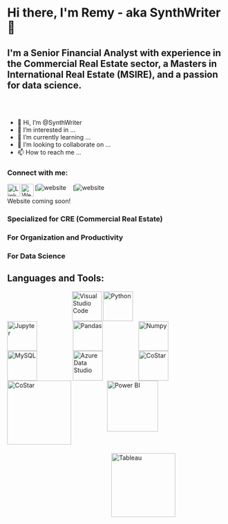 # Hi there, I'm Remy - aka SynthWriter 👋

## I'm a Senior Financial Analyst with experience in the Commercial Real Estate sector, a Masters in International Real Estate (MSIRE), and a passion for data science.

<br />
<br />


- 👋 Hi, I’m @SynthWriter
- 👀 I’m interested in ...
- 🌱 I’m currently learning ...
- 💞️ I’m looking to collaborate on ...
- 📫 How to reach me ...

### Connect with me:
[![website]<img align="left" alt="LinkedIn" width="29px" src="https://upload.wikimedia.org/wikipedia/commons/c/ca/LinkedIn_logo_initials.png" />
&nbsp;&nbsp;
[![website]<img align="left" alt="Website" width="29px" src="https://upload.wikimedia.org/wikipedia/commons/f/f2/Website_logo_2.png" />
&nbsp;&nbsp;

Website coming soon!

<!--
### Test
<img align="left" alt="ARGUS Enterprise" width="69px" src="https://www.insightpartners.com//assets/media/2018/03/argus.png" style="padding-bottom: 90px;" />
-->

### Specialized for CRE (Commercial Real Estate)

### For Organization and Productivity

### For Data Science

## Languages and Tools:
<img align="left" alt="Visual Studio Code" width="69px" src="https://cdn.jsdelivr.net/gh/devicons/devicon/icons/vscode/vscode-original.svg" style="padding-left:150px;" />
<img align="left" alt="Python" width="69px" src="https://cdn.jsdelivr.net/npm/devicon@2.0.0/icons/python/python-original.svg" style="padding-right:80px;" />
<img align="left" alt="Jupyter" width="69px" src="https://cdn.jsdelivr.net/gh/devicons/devicon/icons/jupyter/jupyter-original.svg" style="padding-right:80px;" />
<img align="left" alt="Pandas" width="69px" src="https://cdn.jsdelivr.net/gh/devicons/devicon/icons/pandas/pandas-original.svg" style="padding-right:80px;" />
<img align="left" alt="Numpy" width="69px" src="https://cdn.jsdelivr.net/gh/devicons/devicon/icons/numpy/numpy-original.svg" style="padding-right:80px;" />
<img align="left" alt="MySQL" width="69px" src="https://cdn.jsdelivr.net/gh/devicons/devicon/icons/mysql/mysql-original.svg" style="padding-right:80px;" />
<img align="left" alt="Azure Data Studio" width="69px" src="https://user-images.githubusercontent.com/45159366/57836466-a1be6800-7775-11e9-9dc3-99a19b647b6b.png" style="padding-right:80px;" />
<img align="left" alt="CoStar" width="69px" src="https://s3-symbol-logo.tradingview.com/costar-group--600.png" style="padding-right:80px;" />
<img align="left" alt="CoStar" width="148px" src="https://www.nqgap.com/nq-content/uploads/resource-logo_costar.png" style="padding-right:80px;" />
<img align="left" alt="Power BI" width="118px" src="https://logos-world.net/wp-content/uploads/2022/02/Power-BI-Logo.png" style="padding-right:10px;" />
<img align="left" alt="Tableau" width="148px" src="https://logos-world.net/wp-content/uploads/2021/10/Tableau-Logo.png" style="padding: 50px 10px;" />

</details>

[website]: https://remymarin.com
[linkedin]: https://www.linkedin.com/in/remy-marin
